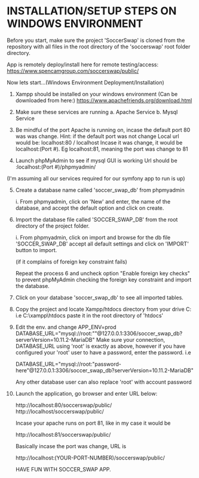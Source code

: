 # INSTALLATION/SETUP STEPS ON WINDOWS ENVIRONMENT

Before you start, make sure the project 'SoccerSwap' is cloned
from the repository with all files in the root directory of the 
'soccerswap' root folder directory.

App is remotely deploy/install here for remote testing/access:
https://www.spencamgroup.com/soccerswap/public/

Now lets start...(Windows Environment Deployment/Installation)

1. Xampp should be installed on your windows environment
   (Can be downloaded from here:)
   https://www.apachefriends.org/download.html


2. Make sure these services are running
   a. Apache Service
   b. Mysql Service


3. Be mindful of the port Apache is running on, incase the default port 80 was
   was change.
   Hint: if the default port was not change
   Local url would be: localhost:80 / localhost
   Incase it was change, it would be localhost:(Port #).
   Eg localhost:81, meaning the port was change to 81


4. Launch phpMyAdmin to see if mysql GUI is working
   Url should be :localhost:(Port #)/phpmyadmin/

(I'm assuming all our services required for our symfony app to run is up)

5. Create a database name called 'soccer_swap_db' from phpmyadmin

   i. From phpmyadmin, click on 'New' and enter, the name of the database, and
   accept the default option and click on create.

6. Import the database file called 'SOCCER_SWAP_DB' from the root directory
   of the project folder.
   
   i. From phpmyadmin, click on import and browse for the db file 'SOCCER_SWAP_DB'
   accept all default settings and click on 'IMPORT' button to import.

   (if it complains of foreign key constraint fails)

   Repeat the process 6 and uncheck option "Enable foreign key checks" to prevent phpMyAdmin
   checking the foreign key constraint and import the database.

7. Click on your database 'soccer_swap_db' to see all imported tables.

8. Copy the project and locate Xampp/htdocs directory from your drive C: i.e C:\xampp\htdocs
   paste it in the root directory of 'htdocs'

9. Edit the env. and change APP_ENV=prod
   DATABASE_URL="mysql://root:""@127.0.0.1:3306/soccer_swap_db?serverVersion=10.11.2-MariaDB"
   Make sure your connection, DATABASE_URL using 'root' is exactly as above, however if you have
   configured your 'root' user to have a password, enter the password. i.e

   DATABASE_URL="mysql://root:"password-here"@127.0.0.1:3306/soccer_swap_db?serverVersion=10.11.2-MariaDB"

   Any other database user can also replace 'root' with account password

10. Launch the application, go browser and enter URL below:
 
    http://localhost:80/soccerswap/public/
    http://localhost/soccerswap/public/

    Incase your apache runs on port 81, like in my case it would be

    http://localhost:81/soccerswap/public/

    Basically incase the port was change, URL is

    http://localhost:(YOUR-PORT-NUMBER)/soccerswap/public/

    HAVE FUN WITH SOCCER_SWAP APP.

    
    




